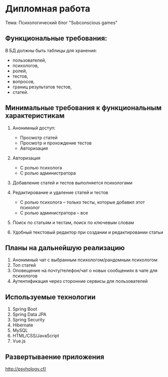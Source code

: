 # Дипломная работа

Тема: Психологический блог "Subconscious games"

## Функциональные требования:

В БД должны быть таблицы для хранения:
 * пользователей, 
 * психологов, 
 * ролей, 
 * тестов, 
 * вопросов, 
 * границ результатов тестов, 
 * статей.

## Минимальные требования к функциональным характеристикам

1. Анонимный доступ:
   * Просмотр статей
   * Просмотр и прохождение тестов
   * Авторизация
   
2. Авторизация
   * С ролью психолога
   * С ролью администратора
   
3. Добавление статей и тестов выполняется психологами

4. Редактирование и удаление статей и тестов
   * С ролью психолога – только тесты, которые добавил этот психолог
   * С ролью администратора – все
   
5. Поиск по статьям и тестам, поиск по ключевым словам

6. Удобный текстовый редактор при создании и редактировании статьи

## Планы на дальнейшую реализацию

1. Анонимный чат с выбранным психологом/рандомным психологом
2. Топ статей
3. Оповещение на почту/телефон/чат о новых сообщениях в чате для психологов
4. Аутентификация через сторонние сервисы для пользователей


## Используемые технологии

1. Spring Boot
2. Spring Data JPA
3. Spring Security
4. Hibernate
5. MySQL
6. HTML/CSS/JavaScript
7. Vue.js

## Развертываение приложения

http://psyhology.cf/


